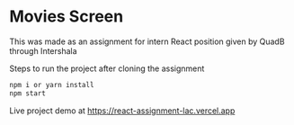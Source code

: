 # Movies Screen

This was made as an assignment for intern React position given by QuadB through Intershala

Steps to run the project after cloning the assignment
```sh
npm i or yarn install
npm start
```
Live project demo at  https://react-assignment-lac.vercel.app


